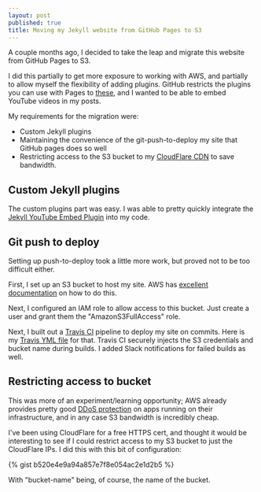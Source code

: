 ```yaml
---
layout: post
published: true
title: Moving my Jekyll website from GitHub Pages to S3
---
```

A couple months ago, I decided to take the leap and migrate this website from GitHub Pages to S3.

I did this partially to get more exposure to working with AWS, and partially to allow myself the flexibility of adding plugins. GitHub restricts the plugins you can use with Pages to [these](https://pages.github.com/versions/), and I wanted to be able to embed YouTube videos in my posts.

My requirements for the migration were: 
* Custom Jekyll plugins
* Maintaining the convenience of the git-push-to-deploy my site that GitHub pages does so well
* Restricting access to the S3 bucket to my [CloudFlare CDN](https://www.cloudflare.com/) to save bandwidth.

## Custom Jekyll plugins

The custom plugins part was easy. I was able to pretty quickly integrate the [Jekyll YouTube Embed Plugin](https://gist.github.com/joelverhagen/1805814) into my code.

## Git push to deploy

Setting up push-to-deploy took a little more work, but proved not to be too difficult either.

First, I set up an S3 bucket to host my site. AWS has [excellent documentation](http://docs.aws.amazon.com/AmazonS3/latest/dev/WebsiteHosting.html) on how to do this.

Next, I configured an IAM role to allow access to this bucket. Just create a user and grant them the "AmazonS3FullAccess" role.

Next, I built out a [Travis CI](https://travis-ci.org/) pipeline to deploy my site on commits. Here is my [Travis YML file](https://github.com/davidmerrick/david-merrick.com/blob/master/.travis.yml) for that. Travis CI securely injects the S3 credentials and bucket name during builds. I added Slack notifications for failed builds as well.

## Restricting access to bucket

This was more of an experiment/learning opportunity; AWS already provides pretty good [DDoS protection](https://aws.amazon.com/shield/) on apps running on their infrastructure, and in any case S3 bandwidth is incredibly cheap.

I've been using CloudFlare for a free HTTPS cert, and thought it would be interesting to see if I could restrict access to my S3 bucket to just the CloudFlare IPs. I did this with this bit of configuration:

{% gist b520e4e9a94a857e7f8e054ac2e1d2b5 %}

With "bucket-name" being, of course, the name of the bucket.

